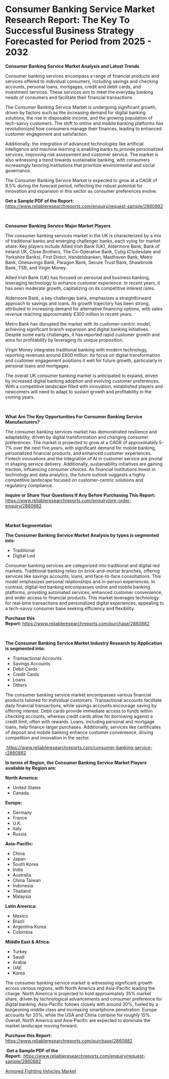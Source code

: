 <p><h1>Consumer Banking Service Market Research Report: The Key To Successful Business Strategy Forecasted for Period from 2025 - 2032</h1></p><p><strong>Consumer Banking Service Market Analysis and Latest Trends</strong></p>
<p><p>Consumer banking services encompass a range of financial products and services offered to individual consumers, including savings and checking accounts, personal loans, mortgages, credit and debit cards, and investment services. These services aim to meet the everyday banking needs of consumers and facilitate their financial transactions.</p><p>The Consumer Banking Service Market is undergoing significant growth, driven by factors such as the increasing demand for digital banking solutions, the rise in disposable income, and the growing population of tech-savvy customers. The shift to online and mobile banking platforms has revolutionized how consumers manage their finances, leading to enhanced customer engagement and satisfaction. </p><p>Additionally, the integration of advanced technologies like artificial intelligence and machine learning is enabling banks to provide personalized services, improving risk assessment and customer service. The market is also witnessing a trend towards sustainable banking, with consumers increasingly favoring institutions that prioritize environmental and social governance. </p><p>The Consumer Banking Service Market is expected to grow at a CAGR of 8.5% during the forecast period, reflecting the robust potential for innovation and expansion in this sector as consumer preferences evolve.</p></p>
<p><strong>Get a Sample PDF of the Report:&nbsp;</strong> <a href="https://www.reliableresearchreports.com/enquiry/request-sample/2860882?utm_campaign=3207&utm_medium=2&utm_source=Github&utm_content=ia&utm_term=12032025&utm_id=consumer-banking-service">https://www.reliableresearchreports.com/enquiry/request-sample/2860882</a></p>
<p>&nbsp;</p>
<p><strong>Consumer Banking Service Major Market Players</strong></p>
<p><p>The consumer banking services market in the UK is characterized by a mix of traditional banks and emerging challenger banks, each vying for market share. Key players include Allied Irish Bank (UK), Aldermore Bank, Bank of Ireland UK, Close Brothers, The Co-Operative Bank, Cybg (Clydesdale and Yorkshire Banks), First Direct, Handelsbanken, Masthaven Bank, Metro Bank, Onesavings Bank, Paragon Bank, Secure Trust Bank, Shawbrook Bank, TSB, and Virgin Money.</p><p>Allied Irish Bank (UK) has focused on personal and business banking, leveraging technology to enhance customer experience. In recent years, it has seen moderate growth, capitalizing on its competitive interest rates.</p><p>Aldermore Bank, a key challenger bank, emphasizes a straightforward approach to savings and loans. Its growth trajectory has been strong, attributed to increasing demand for alternative financing options, with sales revenue reaching approximately £300 million in recent years.</p><p>Metro Bank has disrupted the market with its customer-centric model, achieving significant branch expansion and digital banking initiatives. Despite some early challenges, it has reported rapid customer growth and aims for profitability by leveraging its unique proposition.</p><p>Virgin Money integrates traditional banking with modern technology, reporting revenues around £800 million. Its focus on digital transformation and customer engagement positions it well for future growth, particularly in personal loans and mortgages.</p><p>The overall UK consumer banking market is anticipated to expand, driven by increased digital banking adoption and evolving customer preferences. With a competitive landscape filled with innovation, established players and newcomers will need to adapt to sustain growth and profitability in the coming years.</p></p>
<p>&nbsp;</p>
<p><strong>What Are The Key Opportunities For Consumer Banking Service Manufacturers?</strong></p>
<p><p>The consumer banking services market has demonstrated resilience and adaptability, driven by digital transformation and changing consumer preferences. The market is projected to grow at a CAGR of approximately 5-7% over the next five years, with significant demand for mobile banking, personalized financial products, and enhanced customer experiences. Fintech innovations and the integration of AI in customer service are pivotal in shaping service delivery. Additionally, sustainability initiatives are gaining traction, influencing consumer choices. As financial institutions invest in technology and data analytics, the future outlook suggests a highly competitive landscape focused on customer-centric solutions and regulatory compliance.</p></p>
<p><strong>Inquire or Share Your Questions If Any Before Purchasing This Report:</strong> <a href="https://www.reliableresearchreports.com/enquiry/pre-order-enquiry/2860882?utm_campaign=3207&utm_medium=2&utm_source=Github&utm_content=ia&utm_term=12032025&utm_id=consumer-banking-service">https://www.reliableresearchreports.com/enquiry/pre-order-enquiry/2860882</a></p>
<p>&nbsp;</p>
<p><strong>Market Segmentation</strong></p>
<p><strong>The Consumer Banking Service Market Analysis by types is segmented into:</strong></p>
<p><ul><li>Traditional</li><li>Digital Led</li></ul></p>
<p><p>Consumer banking services are categorized into traditional and digital-led markets. Traditional banking relies on brick-and-mortar branches, offering services like savings accounts, loans, and face-to-face consultations. This model emphasizes personal relationships and in-person experiences. In contrast, digital-led banking encompasses online and mobile banking platforms, providing automated services, enhanced customer convenience, and wider access to financial products. This market leverages technology for real-time transactions and personalized digital experiences, appealing to a tech-savvy consumer base seeking efficiency and flexibility.</p></p>
<p><strong>Purchase this Report:&nbsp;</strong><a href="https://www.reliableresearchreports.com/purchase/2860882?utm_campaign=3207&utm_medium=2&utm_source=Github&utm_content=ia&utm_term=12032025&utm_id=consumer-banking-service">https://www.reliableresearchreports.com/purchase/2860882</a></p>
<p>&nbsp;</p>
<p><strong>The Consumer Banking Service Market Industry Research by Application is segmented into:</strong></p>
<p><ul><li>Transactional Accounts</li><li>Savings Accounts</li><li>Debit Cards</li><li>Credit Cards</li><li>Loans</li><li>Others</li></ul></p>
<p><p>The consumer banking service market encompasses various financial products tailored for individual customers. Transactional accounts facilitate daily financial transactions, while savings accounts encourage saving by offering interest. Debit cards provide immediate access to funds within checking accounts, whereas credit cards allow for borrowing against a credit limit, often with rewards. Loans, including personal and mortgage loans, help finance larger purchases. Additionally, services like certificates of deposit and mobile banking enhance customer convenience, driving competition and innovation in the sector.</p></p>
<p><a href="https://www.reliableresearchreports.com/consumer-banking-service-r2860882?utm_campaign=3207&utm_medium=2&utm_source=Github&utm_content=ia&utm_term=12032025&utm_id=consumer-banking-service">&nbsp;https://www.reliableresearchreports.com/consumer-banking-service-r2860882</a></p>
<p><strong>In terms of Region, the Consumer Banking Service Market Players available by Region are:</strong></p>
<p>
    <p> <strong> North America: </strong>
        <ul>
            <li>United States</li>
            <li>Canada</li>
        </ul>
        </p> 
    <p> <strong> Europe: </strong>
        <ul>
            <li>Germany</li>
            <li>France</li>
            <li>U.K.</li>
            <li>Italy</li>
            <li>Russia</li>
        </ul>
        </p> 
    <p> <strong> Asia-Pacific: </strong>
        <ul>
            <li>China</li>
            <li>Japan</li>
            <li>South Korea</li>
            <li>India</li>
            <li>Australia</li>
            <li>China Taiwan</li>
            <li>Indonesia</li>
            <li>Thailand</li>
            <li>Malaysia</li>
        </ul>
        </p> 
    <p> <strong> Latin America: </strong>
        <ul>
            <li>Mexico</li>
            <li>Brazil</li>
            <li>Argentina Korea</li>
            <li>Colombia</li>
        </ul>
        </p> 
    <p> <strong> Middle East & Africa: </strong>
        <ul>
            <li>Turkey</li>
            <li>Saudi</li>
            <li>Arabia</li>
            <li>UAE</li>
            <li>Korea</li>
        </ul>
    </p>
    </p>
<p><p>The consumer banking service market is witnessing significant growth across various regions, with North America and Asia-Pacific leading the charge. North America is projected to hold approximately 35% market share, driven by technological advancements and consumer preference for digital banking. Asia-Pacific follows closely with around 30%, fueled by a burgeoning middle class and increasing smartphone penetration. Europe accounts for 20%, while the USA and China combine for roughly 15%. Overall, North America and Asia-Pacific are expected to dominate the market landscape moving forward.</p></p>
<p><strong>Purchase this Report: </strong><a href="https://www.reliableresearchreports.com/purchase/2860882?utm_campaign=3207&utm_medium=2&utm_source=Github&utm_content=ia&utm_term=12032025&utm_id=consumer-banking-service">https://www.reliableresearchreports.com/purchase/2860882</a></p>
<p>&nbsp;<strong>Get a Sample PDF of the Report:&nbsp;&nbsp;</strong><a href="https://www.reliableresearchreports.com/enquiry/request-sample/2860882?utm_campaign=3207&utm_medium=2&utm_source=Github&utm_content=ia&utm_term=12032025&utm_id=consumer-banking-service">https://www.reliableresearchreports.com/enquiry/request-sample/2860882</a></p>
<p><strong></strong></p>
<p><p><a href="https://github.com/biyajausenik/Market-Research-Report-List-1/blob/main/armored-fighting-vehicles-market.md?utm_campaign=3207&utm_medium=2&utm_source=Github&utm_content=ia&utm_term=12032025&utm_id=consumer-banking-service">Armored Fighting Vehicles Market</a></p></p>